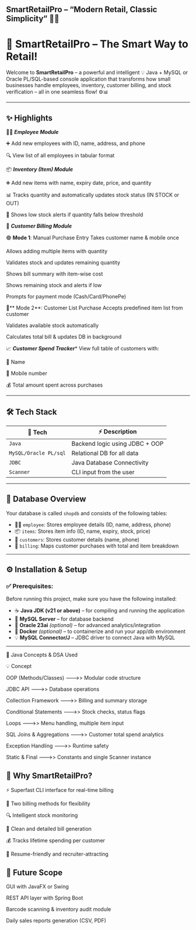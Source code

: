 ## SmartRetailPro – “Modern Retail, Classic Simplicity” 🛒📘

# 🛒 SmartRetailPro – The Smart Way to Retail!

Welcome to **SmartRetailPro** – a powerful and intelligent 💡 Java + MySQL or Oracle PL/SQL-based console application that transforms how small businesses handle employees, inventory, customer billing, and stock verification – all in one seamless flow! ⚙️📊

---

## ✨ Highlights

👨‍💼 ***Employee Module***

➕ Add new employees with ID, name, address, and phone

🔍 View list of all employees in tabular format

📦 ***Inventory (Item) Module***

➕ Add new items with name, expiry date, price, and quantity

📊 Tracks quantity and automatically updates stock status (IN STOCK or OUT)

🚨 Shows low stock alerts if quantity falls below threshold

🧾 ***Customer Billing Module***

🟢 **Mode 1**: Manual Purchase Entry
Takes customer name & mobile once

Allows adding multiple items with quantity

Validates stock and updates remaining quantity

Shows bill summary with item-wise cost

Shows remaining stock and alerts if low

Prompts for payment mode (Cash/Card/PhonePe)

🔵** Mode 2**: Customer List Purchase
Accepts predefined item list from customer

Validates available stock automatically

Calculates total bill & updates DB in background

📈 ***Customer Spend Tracker****
View full table of customers with:

👤 Name

📱 Mobile number

💰 Total amount spent across purchases

 
---

## 🛠️ Tech Stack

| 🔧 Tech         | ⚡ Description             |
|-----------------|----------------------------|
| `Java`          | Backend logic using JDBC + OOP |
| `MySQL/Oracle PL/sql`         | Relational DB for all data |
| `JDBC`          | Java Database Connectivity |
| `Scanner`       | CLI input from the user    |

---

## 📂 Database Overview

Your database is called `shopdb` and consists of the following tables:

- 👨‍💼 `employee`: Stores employee details (ID, name, address, phone)
- 📦 `items`: Stores item info (ID, name, expiry, stock, price)
- 👤 `customers`: Stores customer details (name, phone)
- 🧾 `billing`: Maps customer purchases with total and item breakdown

---

## ⚙️ Installation & Setup

### ✅ Prerequisites:

Before running this project, make sure you have the following installed:

- ☕ **Java JDK (v21 or above)** – for compiling and running the application
- 🐬 **MySQL Server** – for database backend
- 🧠 **Oracle 23ai** *(optional)* – for advanced analytics/integration
- 🐳 **Docker** *(optional)* – to containerize and run your app/db environment
- 💡 **MySQL Connector/J** – JDBC driver to connect Java with MySQL

---

🧠 Java Concepts & DSA Used

💡 Concept

OOP (Methods/Classes) --->>	Modular code structure

JDBC API	--->> Database operations

Collection Framework	--->> Billing and summary storage

Conditional Statements --->>	 Stock checks, status flags

Loops	--->> Menu handling, multiple item input

SQL Joins & Aggregations --->> Customer total spend analytics

Exception Handling	--->> Runtime safety

Static & Final --->> Constants and single Scanner instance

## 🌟 Why SmartRetailPro?

⚡ Superfast CLI interface for real-time billing

🔄 Two billing methods for flexibility

🔍 Intelligent stock monitoring

🧾 Clean and detailed bill generation

💰 Tracks lifetime spending per customer

🎯 Resume-friendly and recruiter-attracting

## 📌 Future Scope

GUI with JavaFX or Swing

REST API layer with Spring Boot

Barcode scanning & inventory audit module

Daily sales reports generation (CSV, PDF)
